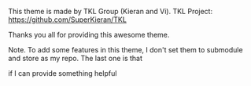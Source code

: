 This theme is made by TKL Group (Kieran and Vi).
TKL Project: https://github.com/SuperKieran/TKL 


Thanks you all for providing this awesome theme.

Note.
	To add some features in this theme, I don't set them to 
	submodule and store as my repo. The last one is that 

if I can provide something helpful 
